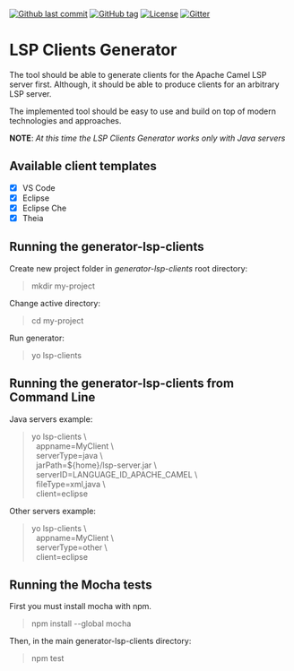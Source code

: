 [![Github last commit](https://img.shields.io/github/last-commit/djelinek/generator-lsp-clients/master.svg?style=for-the-badge)]() [![GitHub tag](https://img.shields.io/github/tag/djelinek/generator-lsp-clients.svg?style=for-the-badge)]() [![License](https://img.shields.io/badge/license-Apache%202-blue.svg?style=for-the-badge)]() [![Gitter](https://img.shields.io/gitter/room/generator-lsp-clients/community.svg?style=for-the-badge)](https://gitter.im/generator-lsp-clients/community)

# LSP Clients Generator

The tool should be able to generate clients for the Apache Camel LSP server first. Although, it should be able to produce clients for an arbitrary LSP server.

The implemented tool should be easy to use and build on top of modern technologies and approaches.

**NOTE**: _At this time the LSP Clients Generator works only with Java servers_

## Available client templates

- [x] VS Code
- [x] Eclipse
- [x] Eclipse Che
- [x] Theia

## Running the generator-lsp-clients

Create new project folder in _generator-lsp-clients_ root directory:
> mkdir my-project

Change active directory:
> cd my-project

Run generator:
> yo lsp-clients

## Running the generator-lsp-clients from Command Line

Java servers example:
> yo lsp-clients \\<br/>
&nbsp;&nbsp;appname=MyClient \\<br/>
&nbsp;&nbsp;serverType=java \\<br/> 
&nbsp;&nbsp;jarPath=${home}/lsp-server.jar \\<br/>
&nbsp;&nbsp;serverID=LANGUAGE_ID_APACHE_CAMEL \\<br/>
&nbsp;&nbsp;fileType=xml,java \\<br/>
&nbsp;&nbsp;client=eclipse

Other servers example:
> yo lsp-clients \\<br/>
&nbsp;&nbsp;appname=MyClient \\<br/>
&nbsp;&nbsp;serverType=other \\<br/>
&nbsp;&nbsp;client=eclipse

## Running the Mocha tests

First you must install mocha with npm.
> npm install --global mocha

Then, in the main generator-lsp-clients directory:
> npm test
